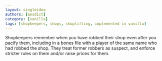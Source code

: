 ```yaml
---
layout: singleidea
authors: [aosdict]
category: [vanilla]
tags: [shopkeepers, shops, shoplifting, implemented in vanilla]
---
```

Shopkeepers remember when you have robbed their shop even after you pacify them,
including in a bones file with a player of the same name who had robbed the
shop. They treat former robbers as suspect, and enforce stricter rules on them
and/or raise prices for them.
